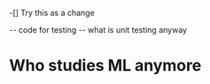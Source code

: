 -[] Try this as a change

-- code for testing
-- what is unit testing anyway
# Who studies ML anymore
